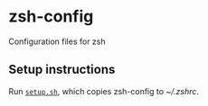 # zsh-config

Configuration files for zsh

## Setup instructions

Run [`setup.sh`](setup.sh), which copies zsh-config to _~/.zshrc_.
